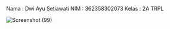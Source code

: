Nama : Dwi Ayu Setiawati
NIM : 362358302073
Kelas : 2A TRPL

![Screenshot (99)](https://github.com/user-attachments/assets/e631ec8c-34b4-45b1-b1da-1ea7e50b261b)
